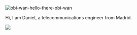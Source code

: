 ![obi-wan-hello-there-obi-wan](https://user-images.githubusercontent.com/55255759/217035233-93ff8cad-5614-458f-a263-d9349ef5d752.gif)
<p align="center">
  <p>Hi, I am Daniel, a telecommunications engineer from Madrid.</p>
  <a href="https://www.linkedin.com/in/daniel-rodr%C3%ADguez-poblaci%C3%B3n-624226217/">
    <img
      src="https://img.shields.io/badge/LinkedIn-0A66C2?style=for-the-badge&logo=LinkedIn&logoColor=white"
    />
  </a>
</p>


